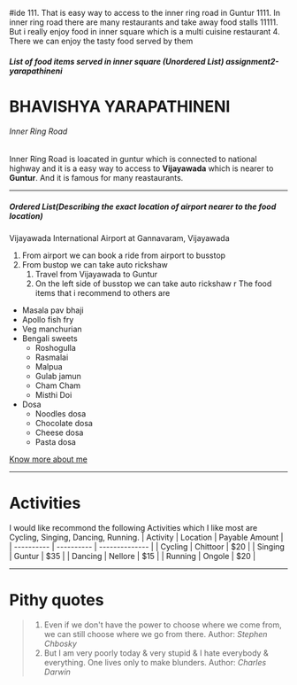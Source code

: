 #ide 
    111. That is easy way to access to the inner ring road in Guntur 
    1111. In inner ring road there are many restaurants and take away food stalls
    11111. But i really enjoy food in inner square which is a multi cuisine restaurant
4. There we can enjoy the tasty food served by them

##### List of food items served in inner square (Unordered List) assignment2-yarapathineni
# BHAVISHYA YARAPATHINENI
###### Inner Ring Road 
Inner Ring Road is loacated in guntur which is connected to national highway and it is a easy way to access to **Vijayawada** which is nearer to **Guntur**. And it is famous for many reastaurants.


***

##### Ordered List(Describing the exact location of airport nearer to the food location)
Vijayawada International Airport at Gannavaram, Vijayawada
1. From airport we can book a ride from airport to busstop
2. From bustop we can take auto rickshaw 
    1. Travel from Vijayawada to Guntur
    11. On the left side of busstop we can take auto rickshaw r
The food items that i recommend to others are
* Masala pav bhaji
* Apollo fish fry
* Veg manchurian
* Bengali sweets
    * Roshogulla
    * Rasmalai
    * Malpua
    * Gulab jamun
    * Cham Cham
    * Misthi Doi
* Dosa
    * Noodles dosa
    * Chocolate dosa
    * Cheese dosa
    * Pasta dosa

[Know more about me](https://github.com/bhavishyayarapathineni/assignment2-yarapathineni/blob/main/AboutMe.md)

---

# Activities
I would like recommond the following Activities which I like most are Cycling, Singing, Dancing, Running.
| Activity   |  Location  | Payable Amount |
| ---------- | ---------- | -------------- |
| Cycling    | Chittoor   |   $20          |
| Singing    | Guntur     |   $35          |
| Dancing    | Nellore    |   $15          |
| Running    | Ongole     |   $20          |

---

# Pithy quotes
> 1. Even if we don't have the power to choose where we come from, we can still choose where we go from there.
Author: *Stephen Chbosky*
> 2. But I am very poorly today & very stupid & I hate everybody & everything. One lives only to make blunders.
Author: *Charles Darwin*
